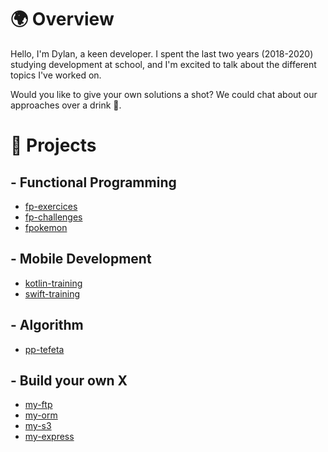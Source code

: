 # <a name='TOC'>🌍 Overview</a>

Hello, I'm Dylan, a keen developer. I spent the last two years (2018-2020) studying development at school, and I'm excited to talk about the different topics I've worked on.

Would you like to give your own solutions a shot? We could chat about our approaches over a drink 🍹.

# <a name='TOC'>🚀 Projects</a>

## - Functional Programming
- [fp-exercices](projects/fp-exercises)
- [fp-challenges](projects/fp-challenges)
- [fpokemon](projects/fpokemon)

## - Mobile Development
- [kotlin-training](projects/kotlin-training)
- [swift-training](projects/swift-training)

## - Algorithm
- [pp-tefeta](projects/pp-tefeta)

## - Build your own X
- [my-ftp](projects/my-ftp)
- [my-orm](projects/my-orm)
- [my-s3](projects/my-s3)
- [my-express](projects/my-express)

